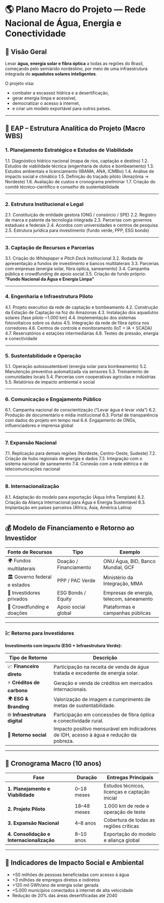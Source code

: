 # 🌎 **Plano Macro do Projeto — Rede Nacional de Água, Energia e Conectividade**

## 🎯 **Visão Geral**

Levar **água, energia solar e fibra óptica** a todas as regiões do Brasil, começando pelo semiárido nordestino, por meio de uma infraestrutura integrada de **aquadutos solares inteligentes**.

O projeto visa:

* combater a escassez hídrica e a desertificação,
* gerar energia limpa e acessível,
* democratizar o acesso à internet,
* e criar um modelo exportável para outros países.

---

## 🧱 **EAP – Estrutura Analítica do Projeto (Macro WBS)**

### **1. Planejamento Estratégico e Estudos de Viabilidade**

1.1. Diagnóstico hídrico nacional (mapa de rios, captação e destino)
1.2. Estudos de viabilidade técnica (engenharia de dutos e bombeamento)
1.3. Estudos ambientais e licenciamento (IBAMA, ANA, ICMBio)
1.4. Análise de impacto social e climático
1.5. Definição do traçado piloto (Amazônia → Nordeste)
1.6. Avaliação de custos e cronograma preliminar
1.7. Criação do comitê técnico-científico e conselho de sustentabilidade

---

### **2. Estrutura Institucional e Legal**

2.1. Constituição de entidade gestora (ONG / consórcio / SPE)
2.2. Registro de marca e patente da tecnologia integrada
2.3. Parcerias com governos estaduais e federais
2.4. Acordos com universidades e centros de pesquisa
2.5. Estrutura jurídica para investimento (fundo verde, PPP, ESG bonds)

---

### **3. Captação de Recursos e Parcerias**

3.1. Criação do *Whitepaper* e *Pitch Deck* institucional
3.2. Rodada de apresentação a fundos de investimento e bancos multilaterais
3.3. Parcerias com empresas (energia solar, fibra óptica, saneamento)
3.4. Campanha pública e crowdfunding de apoio social
3.5. Criação de fundo próprio: **“Fundo Nacional da Água e Energia Limpa”**

---

### **4. Engenharia e Infraestrutura Piloto**

4.1. Projeto executivo da rede de captação e bombeamento
4.2. Construção da Estação de Captação na foz do Amazonas
4.3. Instalação dos aquadutos solares (fase piloto ~1.000 km)
4.4. Implementação dos sistemas fotovoltaicos sobre os dutos
4.5. Integração da rede de fibra óptica nos corredores
4.6. Centros de controle e monitoramento (IoT + IA + SCADA)
4.7. Reservatórios e estações intermediárias
4.8. Testes de pressão, energia e conectividade

---

### **5. Sustentabilidade e Operação**

5.1. Operação autossustentável (energia solar para bombeamento)
5.2. Manutenção preventiva automatizada via sensores
5.3. Treinamento de comunidades locais
5.4. Parcerias com cooperativas agrícolas e indústrias
5.5. Relatórios de impacto ambiental e social

---

### **6. Comunicação e Engajamento Público**

6.1. Campanha nacional de conscientização (“Levar água é levar vida”)
6.2. Produção de documentário e mídia institucional
6.3. Portal de transparência com dados do projeto em tempo real
6.4. Engajamento de ONGs, influenciadores e imprensa global

---

### **7. Expansão Nacional**

7.1. Replicação para demais regiões (Nordeste, Centro-Oeste, Sudeste)
7.2. Criação de hubs regionais de energia e dados
7.3. Integração com o sistema nacional de saneamento
7.4. Conexão com a rede elétrica e de telecomunicações nacional

---

### **8. Internacionalização**

8.1. Adaptação do modelo para exportação (Aqua Infra Template)
8.2. Criação da Aliança Internacional para Água e Energia Sustentável
8.3. Implantação em países parceiros (África, Ásia, América Latina)

---

## 💰 **Modelo de Financiamento e Retorno ao Investidor**

| Fonte de Recursos             | Tipo                   | Exemplo                                  |
| ----------------------------- | ---------------------- | ---------------------------------------- |
| 🌍 Fundos multilaterais       | Doação / Financiamento | ONU Água, BID, Banco Mundial, GCF        |
| 🏛️ Governo federal e estados | PPP / PAC Verde        | Ministério da Integração, MMA            |
| 💼 Investidores privados      | ESG Bonds / Equity     | Empresas de energia, telecom, saneamento |
| 💚 Crowdfunding e doações     | Apoio social global    | Plataformas e campanhas públicas         |

---

### 💹 **Retorno para Investidores**

**Investimento com impacto (ESG + Infraestrutura Verde):**

| Tipo de Retorno               | Descrição                                                                              |
| ----------------------------- | -------------------------------------------------------------------------------------- |
| 📈 **Financeiro direto**      | Participação na receita de venda de água tratada e excedente de energia solar.         |
| ⚡ **Créditos de carbono**     | Geração e venda de créditos em mercados internacionais.                                |
| 🌍 **ESG & Branding**         | Valorização de imagem e cumprimento de metas de sustentabilidade.                      |
| 🌐 **Infraestrutura digital** | Participação em concessões de fibra óptica e conectividade rural.                      |
| 🌱 **Retorno social**         | Impacto positivo mensurável em indicadores de IDH, acesso à água e redução da pobreza. |

---

## 📆 **Cronograma Macro (10 anos)**

| Fase                                      | Duração     | Entregas Principais                           |
| ----------------------------------------- | ----------- | --------------------------------------------- |
| **1. Planejamento e Viabilidade**         | 0–18 meses  | Estudos técnicos, licenças e captação inicial |
| **2. Projeto Piloto**                     | 18–48 meses | 1.000 km de rede e operação de teste          |
| **3. Expansão Nacional**                  | 4–8 anos    | Cobertura de todas as regiões críticas        |
| **4. Consolidação e Internacionalização** | 8–10 anos   | Exportação do modelo e aliança global         |

---

## 🌱 **Indicadores de Impacto Social e Ambiental**

* +50 milhões de pessoas beneficiadas com acesso à água
* +3 milhões de empregos diretos e indiretos
* +120 mil GWh/ano de energia solar gerada
* +5.000 municípios conectados à internet de alta velocidade
* Redução de 20% das áreas desertificadas até 2040
